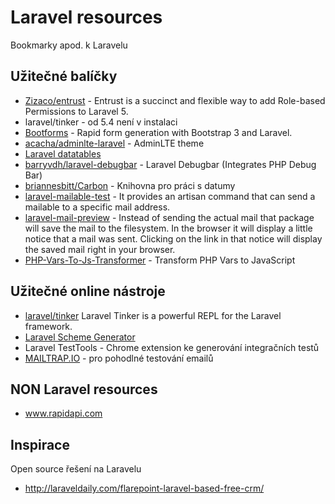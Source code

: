 # Laravel resources
Bookmarky apod. k Laravelu

## Užitečné balíčky
- [Zizaco/entrust](https://github.com/Zizaco/entrust) - Entrust is a succinct and flexible way to add Role-based Permissions to Laravel 5.
- laravel/tinker - od 5.4 není v instalaci
- [Bootforms](https://github.com/adamwathan/bootforms) - Rapid form generation with Bootstrap 3 and Laravel.
- [acacha/adminlte-laravel](https://github.com/acacha/adminlte-laravel) - AdminLTE theme
- [Laravel datatables](https://datatables.yajrabox.com)
- [barryvdh/laravel-debugbar](https://github.com/barryvdh/laravel-debugbar) - Laravel Debugbar (Integrates PHP Debug Bar)
- [briannesbitt/Carbon](https://github.com/briannesbitt/Carbon) - Knihovna pro práci s datumy
- [laravel-mailable-test](https://github.com/spatie/laravel-mailable-test) - It provides an artisan command that can send a mailable to a specific mail address.
- [laravel-mail-preview](https://github.com/themsaid/laravel-mail-preview) - Instead of sending the actual mail that package will save the mail to the filesystem. In the browser it will display a little notice that a mail was sent. Clicking on the link in that notice will display the saved mail right in your browser.
- [PHP-Vars-To-Js-Transformer](https://github.com/laracasts/PHP-Vars-To-Js-Transformer) - Transform PHP Vars to JavaScript

## Užitečné online nástroje
- [laravel/tinker](https://github.com/laravel/tinker) Laravel Tinker is a powerful REPL for the Laravel framework.
- [Laravel Scheme Generator](http://laravelsd.com/)
- Laravel TestTools - Chrome extension ke generování integračních testů
- [MAILTRAP.IO](https://mailtrap.io) - pro pohodlné testování emailů

## NON Laravel resources
- www.rapidapi.com

## Inspirace
Open source řešení na Laravelu
- http://laraveldaily.com/flarepoint-laravel-based-free-crm/
